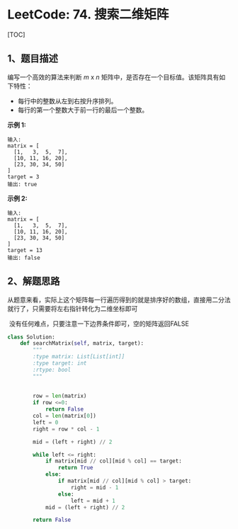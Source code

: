 # LeetCode: 74. 搜索二维矩阵

[TOC]



## 1、题目描述



编写一个高效的算法来判断 *m* x *n* 矩阵中，是否存在一个目标值。该矩阵具有如下特性：

- 每行中的整数从左到右按升序排列。
- 每行的第一个整数大于前一行的最后一个整数。

**示例 1:**

```
输入:
matrix = [
  [1,   3,  5,  7],
  [10, 11, 16, 20],
  [23, 30, 34, 50]
]
target = 3
输出: true
```

**示例 2:**

```
输入:
matrix = [
  [1,   3,  5,  7],
  [10, 11, 16, 20],
  [23, 30, 34, 50]
]
target = 13
输出: false
```



## 2、解题思路

​	从题意来看，实际上这个矩阵每一行遍历得到的就是排序好的数组，直接用二分法就行了，只需要将左右指针转化为二维坐标即可

​	没有任何难点，只要注意一下边界条件即可，空的矩阵返回FALSE



```python
class Solution:
    def searchMatrix(self, matrix, target):
        """
        :type matrix: List[List[int]]
        :type target: int
        :rtype: bool
        """
        
        
        row = len(matrix)
        if row <=0:
            return False
        col = len(matrix[0])
        left = 0
        right = row * col - 1

        mid = (left + right) // 2

        while left <= right:
            if matrix[mid // col][mid % col] == target:
                return True
            else:
                if matrix[mid // col][mid % col] > target:
                    right = mid - 1
                else:
                    left = mid + 1
            mid = (left + right) // 2

        return False
```

